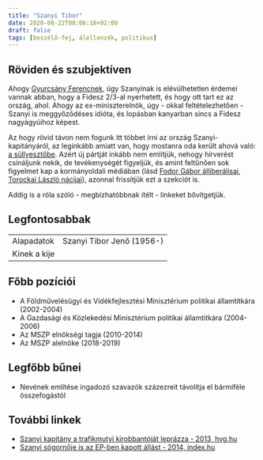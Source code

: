 ```yaml
---
title: "Szanyi Tibor"
date: 2020-08-22T08:06:18+02:00
draft: false
tags: [beszélő-fej, álellenzék, politikus]
---
```


## Röviden és szubjektíven

Ahogy [Gyurcsány Ferencnek](../gyurcsany-ferenc), úgy Szanyinak is elévülhetetlen érdemei vannak abban, hogy a Fidesz 2/3-al nyerhetett, és hogy ott tart ez az ország, ahol. Ahogy az ex-miniszterelnök, úgy - okkal feltételezhetően - Szanyi is meggyőződéses idióta, és lopásban kanyarban sincs a Fidesz nagyágyúihoz képest.

Az hogy rövid távon nem fogunk itt többet írni az ország Szanyi-kapitányáról, az leginkább amiatt van, hogy mostanra oda került ahová való: [a süllyesztőbe](https://24.hu/belfold/2020/01/06/szanyi-tibor-mszp/). Azért új pártját inkább nem említjük, nehogy hírverést csináljunk nekik, de tevékenységét figyeljük, és amint feltűnően sok figyelmet kap a kormányoldali médiában (lásd [Fodor Gábor álliberálisai](../fodor-gabor), [Torockai László nácijai](../torockai-laszlo)), azonnal frissítjük ezt a szekciót is.

Addig is a róla szóló - megbízhatóbbnak ítélt - linkeket bővítgetjük.

## Legfontosabbak

|                           |                                                                                   |
| :---                      | :----                                                                             |
| Alapadatok                | Szanyi Tibor Jenő (1956-)                                                         |
| Kinek a kije              |                                                                                   |

## Főbb pozíciói

- A Földművelésügyi és Vidékfejlesztési Minisztérium politikai államtitkára (2002-2004)
- A Gazdasági és Közlekedési Minisztérium politikai államtitkára (2004-2006)
- Az MSZP elnökségi tagja (2010-2014)
- Az MSZP alelnöke (2018-2019)

## Legfőbb bűnei

- Nevének említése ingadozó szavazók százezreit távolítja el bármiféle összefogástól

## További linkek

- [Szanyi kapitány a trafikmutyi kirobbantóját leprázza - 2013, hvg.hu](https://hvg.hu/itthon/20130713_Szanyi_kapitany_a_trafikmutyi_kirobbantoj)
- [Szanyi sógornője is az EP-ben kapott állást - 2014, index.hu](https://index.hu/kulfold/ep/2014/10/05/szanyi_tibor_ep_sogorno_allas_nepotizmus/)